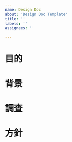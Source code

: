```yaml
---
name: Design Doc
about: 'Design Doc Template'
title: ''
labels: ''
assignees: ''

---
```


# 目的
<!-- ユーザーストーリーを簡潔に記述してください -->
<!--
<ユーザーの種類（Who）>として、
<機能や性能（What）>がほしい。
それは<ビジネス価値（Why）>のためだ。
-->

# 背景
<!-- ユーザーストーリーの背後にあるニーズや詳細情報を記述してください。 -->

# 調査
<!-- ユーザーストーリーの達成に向けた情報の整理や、調査内容を簡潔に記述してください。-->

# 方針
<!-- ユーザーストーリーの達成に向けた開発の方針や設計、受け入れ条件などを記述してください。 -->
<!--
- 受け入れ条件
  - [ ] Criteria 1
  - [ ] Criteria 2
  - [ ] Criteria 3
-->
